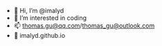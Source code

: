 - 👋 Hi, I’m @imalyd
- 👀 I’m interested in coding
- 📫 thomas.gu@qq.com/thomas_gu@outlook.com
- 🧪 imalyd.github.io
